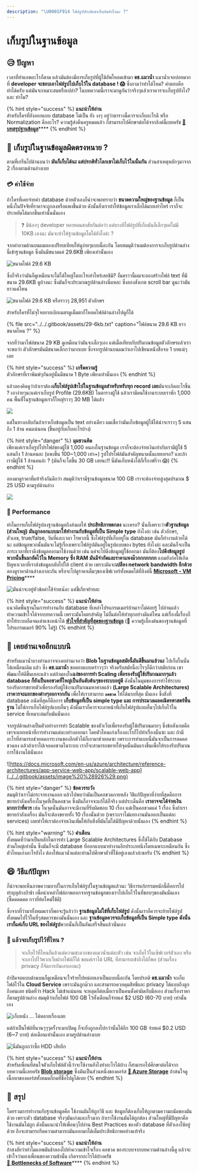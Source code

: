 ```yaml
---
description: "\U0001F914 ไฟล์รูปปรกติเขาเก็บกันยังไงนะ ?"
---
```


# เก็บรูปในฐานข้อมูล

## 😥 ปัญหา

เวลาที่ทำแอพอะไรก็ตาม แล้วมันต้องมีการเก็บรูปที่ผู้ใช้อัพโหลดเข้ามา **ดช.แมวน้ำ** แมวน้ำเจอบ่อยมากที่ **developer จะชอบเอาไฟล์รูปไปเก็บไว้ใน database ! 😱**  ซึ่งถามว่าทำได้ไหม? คำตอบคือทำได้ครับ แต่มันจะเหมาะสมหรือเปล่า? ในบทความนี้เราจะมาดูกันว่าจริงๆแล้วเราควรจะเก็บรูปยังไง? และ ทำไม?

{% hint style="success" %}
**แนะนำให้อ่าน**  
สำหรับใครที่ยังออกแบบ database ไม่เป็น ยัง งงๆ อยู่ว่าตารางนี้ควรจะเก็บอะไรดี หรือ Normalization คืออะไร? ความรู้ส่งคืนครูหมดแล้ว ก็สามารถไปศึกษาต่อได้จากลิงค์นี้เบยครัช [👶 **บทสรุปฐานข้อมูล**](https://www.saladpuk.com/beginner-1/database-design)\*\*\*\*
{% endhint %}

## 🤔 เก็บรูปในฐานข้อมูลผิดตรงหนาย ?

ตามที่เกริ่นไปด้านบนว่า **มันก็เก็บได้นะ แต่ปรกติทั่วโลกเขาไม่เก็บไว้ในนั้นกัน** ส่วนสาเหตุหลักๆมาจาก 2 เรื่องตามด้านล่างเบย

### 💳 ค่าใช้จ่าย

ถ้าใครที่เคยจ่ายค่า database ด้วยตัวเองก็น่าจะพอทราบว่า **ขนาดความใหญ่ของฐานข้อมูล** ก็เป็นหนึ่งในปัจจัยที่ราคาจะถูกลงหรือแพงขึ้นด้วย ดังนั้นยิ่งเราทำให้ข้อมูลเราเล็กได้มากเท่าไหร่ เราก็จะประหยัดได้มากขึ้นเท่านั้นนั่นเอง

> ❓ มีน้องๆ developer หลายคนสงสัยกันต่อว่า แต่บางทีไฟล์รูปที่เก็บมันก็เล็กๆแค่ไม่มี 10KB เองนะ มันจะทำให้ฐานข้อมูลโตได้ยังไงอ่ะ ?

จากคำถามด้านบนผมลองเปรียบเทียบให้ดูง่ายๆแบบนี้ละกัน โดยสมมุติว่าผมต้องการจะเก็บรูปด้านล่างนี้เข้าฐานข้อมูล ซึ่งมันมีขนาดแค่ 29.6KB เพียงเท่านั้นเอง

![&#xE02;&#xE19;&#xE32;&#xE14;&#xE44;&#xE1F;&#xE25;&#xE4C; 29.6 KB](../../.gitbook/assets/saladpuk.png)

ซึ่งก็จริงว่ามันก็ดูเหมือนจะไม่ได้ใหญ่โตอะไรเท่าไหร่เลยชิมิ? งั้นคราวนี้ผมจะลองสร้างไฟล์ text ที่มีขนาด 29.6KB ดูบ้างนะ ซึ่งมันก็จะประมาณรูปด้านล่างนี่แหละ ซึ่งลองสังเกต scroll bar ดูนะว่ามันยาวแค่ไหน

![&#xE02;&#xE19;&#xE32;&#xE14;&#xE44;&#xE1F;&#xE25;&#xE4C; 29.6 KB &#xE2B;&#xE23;&#xE37;&#xE2D;&#xE23;&#xE32;&#xE27;&#xE46; 28,951 &#xE15;&#xE31;&#xE27;&#xE2D;&#xE31;&#xE01;&#xE29;&#xE23;](../../.gitbook/assets/29k.png)

สำหรับใครที่ไม่จุใจอยากเบิกเนตรดูเต็มตาก็โหลดไฟล์ด้านล่างไปดูก็ได้

{% file src="../../.gitbook/assets/29-6kb.txt" caption="ไฟล์ขนาด 29.6 KB ยาวขนาดไหน ?" %}

จากที่ว่ามาไฟล์ขนาด 29 KB ดูเหมือนว่ามันจะเล็กๆเอง แต่เมื่อเทียบกับปริมาณข้อมูลตัวอักษรแล้วเราจะพบว่า ตัวอักษรมันมีขนาดเล็กกว่ามากเบย ซึ่งจากรูปด้านบนผมว่าเอาไปเขียนหนังสือจบ 1 บทแน่ๆเลย

{% hint style="success" %}
**เกร็ดความรู้**  
ตัวอักษรที่เราพิมพ์ๆกันอยู่นั้นมีขนาด 1 Byte เพียงเท่านั้นเอง
{% endhint %}

แล้วลองคิดดูว่าถ้าเราต้อง**เก็บไฟล์รูปเข้าไปในฐานข้อมูลสำหรับหรับทุก record เลย**มันจะเกิดอะไรขึ้น ? เอาง่ายๆนะแค่เราเก็บรูป Profile \(29.6KB\) ในตารางผู้ใช้ แล้วเรามีคนใช้งานระบบเราซัก 1,000 คน  พื้นที่ในฐานข้อมูลเราก็ใหญ่ราวๆ 30 MB ได้แล้ว

![](../../.gitbook/assets/image%20%28155%29.png)

แต่ในทางกลับกันถ้าเราเก็บข้อมูลเป็น text อย่างเดียว ผมเชื่อว่ามันเก็บข้อมูลผู้ใช้ได้น่าจะราวๆ 5 แสนถึง 1 ล้าน คนแน่นอน \(ขึ้นอยู่กับเก็บอะไรบ้าง\)

{% hint style="danger" %}
**มุมชวนคิด**  
เพียงแค่เราเก็บรูปโปรไฟล์ของผู้ใช้ 1,000 คนลงในฐานข้อมูล เราก็จะต้องจ่ายเงินเท่ากับเรามีผู้ใช้ 5 แสนถึง 1 ล้านคนละ \(แพงขึ้น 100~1,000 เท่า+\) รูปโปรไฟล์มันสำคัญขนาดนั้นเลยเหรอ? และถ้าเรามีผู้ใช้ 1 ล้านคนล่ะ ? \(มันก็จะโตขึ้น 30 GB เลยนะ!! นี่มันเก็บหนังได้กี่เรื่องฟร๊าา 😱\)
{% endhint %}

ลองมาดูราคาที่แท้จริงกันดีกว่า สมมุติว่าเรามีฐานข้อมูลขนาด 100 GB เราจะต้องจ่ายสูงสุดปรมาณ $ 25 USD ตามรูปด้านล่าง

![](../../.gitbook/assets/image%20%28400%29.png)

### 💨 Performance

ทำไมการเก็บไฟล์รูปลงฐานข้อมูลถึงส่งผลให้ **ประสิทธิภาพตกลง** นะเหรอ? นั่นก็เพราะว่า**ตัวฐานข้อมูล \(ส่วนใหญ่\) มันถูกออกแบบมาให้ทำงานกับข้อมูลที่เป็น Simple type** ยังไงล่ะ เช่น ตัวอักษร, ตัวเลข, true/false, วันที่และเวลา ไรพวกนี้ ซึ่งไฟล์รูปที่เก็บอยู่ใน database มันก็ทำงานด้วยได้นะ แต่ข้อมูลพวกนั้นมันจะไม่รู้เรื่องเพราะไฟล์รูปมันอยู่ในรูปแบบของ bytes ยังไงล่ะ และมันก็จะเป็นภาระเวลาที่เราดึงข้อมูลออกมาใช้งานด้วย เช่น แค่จะไปดึงข้อมูลผู้ใช้ออกมา มันก็ต้อง**ไปดึงข้อมูลรูปพวกนั้นขึ้นมาอัดไว้ใน Memory ซึ่ง RAM มันมีจำกัดและราคาแพงม๊วกกกกกกก** แถมยังก่อให้เกิดปัญหาเวลาที่เราส่งข้อมูลกลับไปให้ client ด้วย เพราะมันจะ**เปลือง network bandwidth อีกด้วย** ลองดูราคาด้านล่างเอาละกัน หรือจะไปดูราคาเต็มๆของเซิฟเวอร์ทั้งหมดได้ที่ลิงค์นี้ [**Microsoft - VM Pricing**](https://azure.microsoft.com/en-us/pricing/details/virtual-machines/windows/)\*\*\*\*

![&#xE21;&#xE31;&#xE19;&#xE19;&#xE48;&#xE32;&#xE08;&#xE30;&#xE2D;&#xE22;&#xE39;&#xE48;&#xE2B;&#xE31;&#xE27;&#xE02;&#xE49;&#xE2D;&#xE04;&#xE48;&#xE32;&#xE43;&#xE0A;&#xE49;&#xE08;&#xE48;&#xE32;&#xE22;&#xE40;&#xE19;&#xE4A;&#xE2D;&#xE30; &#xE41;&#xE15;&#xE48;&#xE02;&#xE35;&#xE49;&#xE40;&#xE01;&#xE35;&#xE22;&#xE08;&#xE22;&#xE49;&#xE32;&#xE22;&#xE25;&#xE30;](../../.gitbook/assets/ram.png)

{% hint style="success" %}
**แนะนำให้อ่าน**  
แนวคิดพื้นฐานในการทำงานกับ database ที่เหล่าโปรแกรมเมอร์บ้านเราไม่ค่อยรู้ ไปอ่านแล้วทำความเข้าใจได้จากบทความนี้ เพราะมันโคตรสำคัญ ไม่งั้นต่อให้ทำทุกอย่างดีแค่ไหน แต่เรื่องนี้เรื่องก็ทำให้ระบบอืดจนเต่าแซงหน้าได้ [**หัวใจที่สำคัญที่สุดของฐานข้อมูล**](https://www.saladpuk.com/basic/bottlenecks/work-with-db) \(🤔 ความรู้เบื้องต้นของฐานข้อมูลที่โปรแกรมเมอร์ 90% ไม่รู้\)
{% endhint %}

## 🤨 เคยอ่านเจออีกแบบนิ

สำหรับแมวน้ำบางท่านอาจจะเคยอ่านเจอว่า **Blob ในฐานข้อมูลสมัยนี้มันดีขึ้นมาแล้วนะ** ไปเก็บในนั้นได้เหมือนเดิม แล้ว ซึ่ง **ดช.แมวน้ำ** ขอตอบแบบคร่าวๆว่า จริงครับสมัยนี้อะไรๆก็ดีกว่าสมัยก่อน เขาพัฒนาให้ดีขึ้นเยอะแล้ว แต่ถ้ามองใน**แง่ของการทำ Scaling เพื่อรองรับผู้ใช้ปริมาณมากๆแล้ว database ก็ยังเป็นคอขวดที่ใหญ่เป็นอันดับต้นๆของระบบอยู่ดี** ดังนั้นในมุมของการทำให้ระบบรองรับการขยายตัวเพื่อรองรับผู้ใช้งานปริมาณมหาศาลแล้ว **\(Large Scalable Architectures\)** **เราควรจะแยกของต่างๆออกจากกัน** เพื่อให้เราสามารถ **`ลดขวด`** ให้ได้มากที่สุด นั่นเอง ซึ่งสิ่งที่ database ถนัดที่สุดก็คือการ **เก็บข้อมูลที่เป็น simple type และ การประมวลผลคณิตรศาสตร์พื้นฐาน** ไม่ใช่การเก็บไฟล์รูปแบบอื่นๆ ดังนั้นเราก็ควรจะเอาหน้าที่เก็บไฟล์รูปแบบอื่นๆไปเก็บไว้ใน service ที่เหมาะสมกับมันนั่นเอง

จากรูปด้านล่างเป็นตัวอย่างการทำ Scalable ของตัวเว็บเพื่อรองรับผู้ใช้ปริมาณมากๆ ซึ่งข้อสังเกตคือเขาจะแยกหน้าที่การทำงานแต่ละอย่างออกมา โดยตัวไหนเก่งเรื่องอะไรก็ไปทำเรื่องนั้นซะ และ ถ้ามีอะไรที่สามารถช่วยลดภาระงานของอีกตัวได้ก็เอามาช่วยลดซะ เพราะการทำแบบนี้มันจะเป็นการลดคอขวดลง แล้วถ้าเราไปเจอคอขวดในระบบ เราก็จะสามารถขยายให้จุดนั้นมันแรงขึ้นเพื่อให้รองรับปริมาณการใช้งานได้นั่นเอง

![https://docs.microsoft.com/en-us/azure/architecture/reference-architectures/app-service-web-app/scalable-web-app](../../.gitbook/assets/image%20%28926%29.png)

{% hint style="danger" %}
**ข้อควรระวัง**  
สมมุติว่าเราไม่กระจายงานออก แล้วไปพบว่ามันเป็นคอขวดภายหลัง วิธีแก้ปัญหาที่ง่ายที่สุดคือการ ขยายกำลังเครื่องในจุดที่เป็นคอขวด ซึ่งมันก็อาจจะแก้ได้ก็จริง แต่ประเด็นคือ **เราอาจจะได้จ่ายเงินมากกว่าที่ควร** เช่น ในจุดนั้นมันอาจจะมีงานที่รับผิดชอบ 10 เรื่อง แต่เป็นคอขวดแค่ 1 เรื่อง ซึ่งถ้าเราขยายกำลังเครื่อง มันก็จะต้องขยายทั้ง 10 เรื่องนั้นด้วย \(เพราะเราไม่แยกงานมันออกเป็นแต่ละ services\) เลยทำให้เราต้องจ่ายเงินเพิ่มให้กับสิ่งที่มันไม่ได้มีปัญหาด้วยนั่นเอง
{% endhint %}

{% hint style="warning" %}
**คำเตือน**  
ทั้งหมดที่ว่ามาเป็นหลักในการทำ Large Scalable Architectures ซึ่งใช้ได้กับ Database ส่วนใหญ่เท่านั้น ซึ่งมันก็จะมี database ที่ออกแบบมาทำงานอีกประเภทนึงโดยเฉพาะเหมือนกัน ซึ่งตัวไหนเก่งอะไรยังไง ต้องให้แมวน้ำแต่ละท่านไปศึกษาตัวที่ใช้อยู่เองแล้วล่ะขอรับ
{% endhint %}

## 😄 วิธีแก้ปัญหา

ก็น่าจะพอเห็นภาพความบาปในการเก็บไฟล์รูปในฐานข้อมูลแล้วนะ วิธีการแก้กรรมหนักนี้คือการไปทำบุญล้างป่าช้า เพื่อนำเหล่าไฟล์ภาพออกจากฐานข้อมูลของเราไปเก็บไว้ในที่ชอบๆของมันนั่นเอง \(ซี๊ดดดดดด กาวยี่ห้อใหม่ใช้ดี\)

ซึ่งจากที่ว่ามาทั้งหมดเราก็พอจะรู้แล้วว่า **ฐานข้อมูลไม่ใช่ที่เก็บไฟล์รูป** ดังนั้นเราก็ควรจะย้ายไฟล์รูปทั้งหมดไปไว้ในที่ๆสมควรของมันนั่นเอง และ **ฐานข้อมูลควรจะเก็บข้อมูลที่เป็น Simple type ดังนั้นเราก็แค่เก็บ URL ของไฟล์รูป**พวกนั้นก็เป็นอันเสร็จสิ้นแล้วนั่นเอง

### 🤔 แล้วจะเก็บรูปไว้ที่ไหน ?

> จะเก็บไว้ที่ไหนก็แล้วแต่ความสะดวกของแมวน้ำแต่ละตัว เช่น จะเก็บไว้ในเซิฟเวอร์ตัวเอง หรือ จะเอาไปไว้พวกเว็บฝากไฟล์ก็ได้ ขอแค่เราได้ URL ที่สามารถเข้าถึงได้ก็พอ \(ส่วนเรื่อง privacy ก็จัดการกันเอาเองนะ\)

ถ้าปิดจบแบบด้านบนก็ดูเหมือนจะใจร้ายไปหน่อยเอาเป็นแบบนี้ละกัน โดยปรกติ **ดช.แมวน้ำ** จะเก็บไฟล์ไว้ใน **Cloud Service** เพราะมันถูกม๊วก และสามารถควบคุมสิทธิ์และ privacy ได้แบบถึงลูกถึงคนเลย ชนิดที่ว่า Hack ไม่เข้าแน่นอน จะหลุดก็ต่อเมื่อเราเป็นคนตั้งค่าผิดกับมือเอง ส่วนเรื่องราคาก็ตามรูปด้านล่าง สมมุติว่าเก็บไฟล์ 100 GB ไว้ทั้งเดือนก็จ่ายแค่ $2 USD \(60-70 บาท\) เท่านั้นเอง

![&#xE40;&#xE01;&#xE47;&#xE1A;&#xE2B;&#xE19;&#xE31;&#xE07; ... &#xE44;&#xE14;&#xE49;&#xE2B;&#xE25;&#xE32;&#xE22;&#xE40;&#xE23;&#xE37;&#xE48;&#xE2D;&#xE07;&#xE40;&#xE25;&#xE22;](../../.gitbook/assets/blobstorage.png)

แต่ถ้าเป็นไฟล์ที่นานๆๆๆครั้งจะมาเปิดดู ก็จะยิ่งถูกลงไปกว่านั้นได้อีก 100 GB จ่ายแค่ $0.2 USD \(6~7 บาท\) ต่อเดือนเท่านั้นเอง ตามรูปด้านล่างเบย

![&#xE19;&#xE35;&#xE48;&#xE21;&#xE31;&#xE19;&#xE16;&#xE39;&#xE01;&#xE01;&#xE27;&#xE48;&#xE32;&#xE0B;&#xE37;&#xE49;&#xE2D; HDD &#xE40;&#xE2A;&#xE35;&#xE22;&#xE2D;&#xE35;&#xE01;](../../.gitbook/assets/blobstorage-archive.png)

{% hint style="success" %}
**แนะนำให้อ่าน**  
สำหรับเพื่อนที่สนใจตัวเก็บไฟล์ตัวนี้ว่าจะใช้งานยังไงทำอะไรได้บ้าง ก็สามารถไปศึกษาต่อได้จากบทความนี้เลยครัช [**Blob storage**](https://www.saladpuk.com/cloud/azure-storage/blobs) ซึ่งมันเป็นส่วนหนึ่งของคอร์ส [**👶 Azure Storage**](https://www.saladpuk.com/cloud/azure-storage) ถ้าสนใจดูเนื้อหาของคอร์สทั้งหมดก็กดที่ชื่อไปดูได้เบย
{% endhint %}

## 🎯 สรุป

โดยรวมการทำงานกับฐานข้อมูลคือ ใช้งานมันให้ถูกวิธี และ ข้อมูลก็ต้องเก็บให้ถูกตามความถนัดของมันด้วย เพราะตัว database จริงๆมันเก่งและเร็วมาก ถ้าเราใช้งานมันได้ถูกต้อง ส่วนใหญ่ที่มีปัญหาคือใช้งานมันไม่ถูก ดังนั้นแนะนำให้เพื่อนๆไปอ่าน Best Practices ของตัว database ที่ตัวเองใช้อยู่ด้วย ถึงจะสามารถรีดความสามารถมันออกมาได้เต็มประสิทธิภาพอย่างแท้จริง

{% hint style="success" %}
**แนะนำให้อ่าน**  
ถ้าสงสัยว่าทำไมแอพมันช้าลองไปทำความเข้าใจเรื่อง คอขวด ของระบบจากบทความด้านล่างนี้ดู แล้วจะเข้าใจว่าผองเพื่อนของความช้านั้น เกิดจากอะไรได้บ้างครัช  
[👦 **Bottlenecks of Software**](https://www.saladpuk.com/basic/bottlenecks)\*\*\*\*
{% endhint %}


